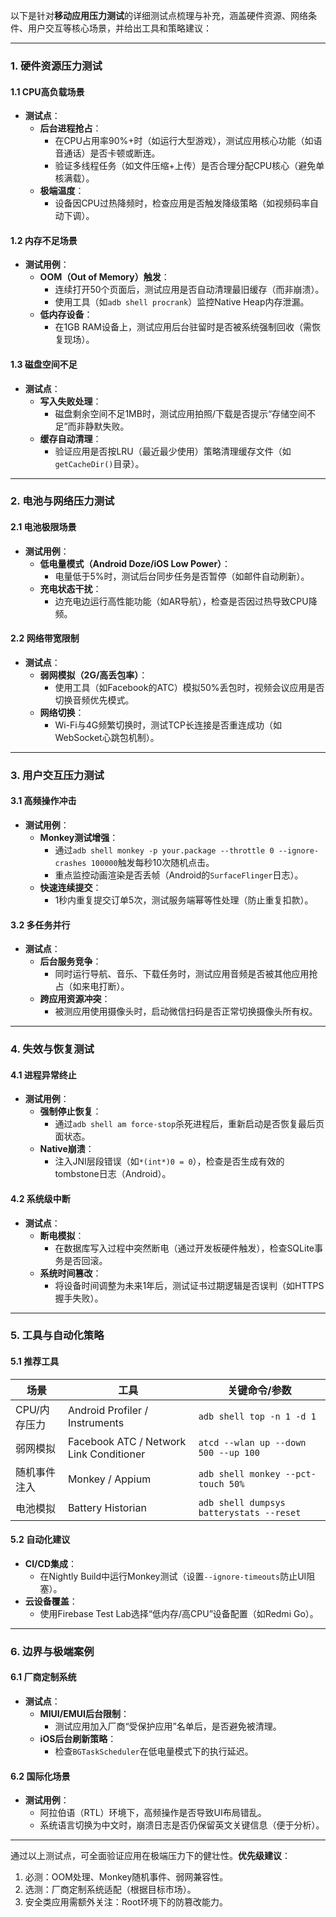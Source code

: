 以下是针对**移动应用压力测试**的详细测试点梳理与补充，涵盖硬件资源、网络条件、用户交互等核心场景，并给出工具和策略建议：

---

### **1. 硬件资源压力测试**
#### **1.1 CPU高负载场景**
- **测试点**：
  - **后台进程抢占**：  
    - 在CPU占用率90%+时（如运行大型游戏），测试应用核心功能（如语音通话）是否卡顿或断连。  
    - 验证多线程任务（如文件压缩+上传）是否合理分配CPU核心（避免单核满载）。  
  - **极端温度**：  
    - 设备因CPU过热降频时，检查应用是否触发降级策略（如视频码率自动下调）。  

#### **1.2 内存不足场景**
- **测试用例**：
  - **OOM（Out of Memory）触发**：  
    - 连续打开50个页面后，测试应用是否自动清理最旧缓存（而非崩溃）。  
    - 使用工具（如`adb shell procrank`）监控Native Heap内存泄漏。  
  - **低内存设备**：  
    - 在1GB RAM设备上，测试应用后台驻留时是否被系统强制回收（需恢复现场）。  

#### **1.3 磁盘空间不足**
- **测试点**：
  - **写入失败处理**：  
    - 磁盘剩余空间不足1MB时，测试应用拍照/下载是否提示“存储空间不足”而非静默失败。  
  - **缓存自动清理**：  
    - 验证应用是否按LRU（最近最少使用）策略清理缓存文件（如`getCacheDir()`目录）。  

---

### **2. 电池与网络压力测试**
#### **2.1 电池极限场景**
- **测试用例**：
  - **低电量模式（Android Doze/iOS Low Power）**：  
    - 电量低于5%时，测试后台同步任务是否暂停（如邮件自动刷新）。  
  - **充电状态干扰**：  
    - 边充电边运行高性能功能（如AR导航），检查是否因过热导致CPU降频。  

#### **2.2 网络带宽限制**
- **测试点**：
  - **弱网模拟（2G/高丢包率）**：  
    - 使用工具（如Facebook的ATC）模拟50%丢包时，视频会议应用是否切换音频优先模式。  
  - **网络切换**：  
    - Wi-Fi与4G频繁切换时，测试TCP长连接是否重连成功（如WebSocket心跳包机制）。  

---

### **3. 用户交互压力测试**
#### **3.1 高频操作冲击**
- **测试用例**：
  - **Monkey测试增强**：  
    - 通过`adb shell monkey -p your.package --throttle 0 --ignore-crashes 100000`触发每秒10次随机点击。  
    - 重点监控动画渲染是否丢帧（Android的`SurfaceFlinger`日志）。  
  - **快速连续提交**：  
    - 1秒内重复提交订单5次，测试服务端幂等性处理（防止重复扣款）。  

#### **3.2 多任务并行**
- **测试点**：
  - **后台服务竞争**：  
    - 同时运行导航、音乐、下载任务时，测试应用音频是否被其他应用抢占（如来电打断）。  
  - **跨应用资源冲突**：  
    - 被测应用使用摄像头时，启动微信扫码是否正常切换摄像头所有权。  

---

### **4. 失效与恢复测试**
#### **4.1 进程异常终止**
- **测试用例**：
  - **强制停止恢复**：  
    - 通过`adb shell am force-stop`杀死进程后，重新启动是否恢复最后页面状态。  
  - **Native崩溃**：  
    - 注入JNI层段错误（如`*(int*)0 = 0`），检查是否生成有效的tombstone日志（Android）。  

#### **4.2 系统级中断**
- **测试点**：
  - **断电模拟**：  
    - 在数据库写入过程中突然断电（通过开发板硬件触发），检查SQLite事务是否回滚。  
  - **系统时间篡改**：  
    - 将设备时间调整为未来1年后，测试证书过期逻辑是否误判（如HTTPS握手失败）。  

---

### **5. 工具与自动化策略**
#### **5.1 推荐工具**
| **场景**     | **工具**                                | **关键命令/参数**                        |
| ------------ | --------------------------------------- | ---------------------------------------- |
| CPU/内存压力 | Android Profiler / Instruments          | `adb shell top -n 1 -d 1`                |
| 弱网模拟     | Facebook ATC / Network Link Conditioner | `atcd --wlan up --down 500 --up 100`     |
| 随机事件注入 | Monkey / Appium                         | `adb shell monkey --pct-touch 50%`       |
| 电池模拟     | Battery Historian                       | `adb shell dumpsys batterystats --reset` |

#### **5.2 自动化建议**
- **CI/CD集成**：  
  - 在Nightly Build中运行Monkey测试（设置`--ignore-timeouts`防止UI阻塞）。  
- **云设备覆盖**：  
  - 使用Firebase Test Lab选择“低内存/高CPU”设备配置（如Redmi Go）。  

---

### **6. 边界与极端案例**
#### **6.1 厂商定制系统**
- **测试点**：
  - **MIUI/EMUI后台限制**：  
    - 测试应用加入厂商“受保护应用”名单后，是否避免被清理。  
  - **iOS后台刷新策略**：  
    - 检查`BGTaskScheduler`在低电量模式下的执行延迟。  

#### **6.2 国际化场景**
- **测试用例**：
  - 阿拉伯语（RTL）环境下，高频操作是否导致UI布局错乱。  
  - 系统语言切换为中文时，崩溃日志是否仍保留英文关键信息（便于分析）。  

---

通过以上测试点，可全面验证应用在极端压力下的健壮性。**优先级建议**：  
1. 必测：OOM处理、Monkey随机事件、弱网兼容性。  
2. 选测：厂商定制系统适配（根据目标市场）。  
3. 安全类应用需额外关注：Root环境下的防篡改能力。